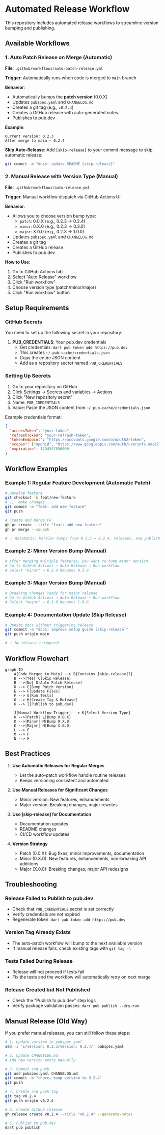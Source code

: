 # Automated Release Workflow

This repository includes automated release workflows to streamline version bumping and publishing.

## Available Workflows

### 1. Auto Patch Release on Merge (Automatic)
**File**: `.github/workflows/auto-patch-release.yml`

**Trigger**: Automatically runs when code is merged to `main` branch

**Behavior**:
- Automatically bumps the **patch version** (0.0.X)
- Updates `pubspec.yaml` and `CHANGELOG.md`
- Creates a git tag (e.g., `v0.2.4`)
- Creates a GitHub release with auto-generated notes
- Publishes to pub.dev

**Example**:
```
Current version: 0.2.3
After merge to main → 0.2.4
```

**Skip Auto-Release**:
Add `[skip-release]` to your commit message to skip automatic release:
```bash
git commit -m "docs: update README [skip-release]"
```

### 2. Manual Release with Version Type (Manual)
**File**: `.github/workflows/auto-release.yml`

**Trigger**: Manual workflow dispatch via GitHub Actions UI

**Behavior**:
- Allows you to choose version bump type:
  - `patch`: 0.0.X (e.g., 0.2.3 → 0.2.4)
  - `minor`: 0.X.0 (e.g., 0.2.3 → 0.3.0)
  - `major`: X.0.0 (e.g., 0.2.3 → 1.0.0)
- Updates `pubspec.yaml` and `CHANGELOG.md`
- Creates a git tag
- Creates a GitHub release
- Publishes to pub.dev

**How to Use**:
1. Go to GitHub Actions tab
2. Select "Auto Release" workflow
3. Click "Run workflow"
4. Choose version type (patch/minor/major)
5. Click "Run workflow" button

## Setup Requirements

### GitHub Secrets

You need to set up the following secret in your repository:

1. **PUB_CREDENTIALS**: Your pub.dev credentials
   - Get credentials: `dart pub token add https://pub.dev`
   - This creates `~/.pub-cache/credentials.json`
   - Copy the entire JSON content
   - Add as a repository secret named `PUB_CREDENTIALS`

### Setting Up Secrets

1. Go to your repository on GitHub
2. Click Settings → Secrets and variables → Actions
3. Click "New repository secret"
4. Name: `PUB_CREDENTIALS`
5. Value: Paste the JSON content from `~/.pub-cache/credentials.json`

Example credentials format:
```json
{
  "accessToken": "your-token",
  "refreshToken": "your-refresh-token",
  "tokenEndpoint": "https://accounts.google.com/o/oauth2/token",
  "scopes": ["openid", "https://www.googleapis.com/auth/userinfo.email"],
  "expiration": 1234567890000
}
```

## Workflow Examples

### Example 1: Regular Feature Development (Automatic Patch)
```bash
# Develop feature
git checkout -b feat/new-feature
# ... make changes ...
git commit -m "feat: add new feature"
git push

# Create and merge PR
gh pr create --title "feat: add new feature"
gh pr merge --squash

# ✅ Automatic: Version bumps from 0.2.3 → 0.2.4, releases, and publishes
```

### Example 2: Minor Version Bump (Manual)
```bash
# After merging multiple features, you want to bump minor version
# Go to GitHub Actions → Auto Release → Run workflow
# Select "minor" → 0.2.4 becomes 0.3.0
```

### Example 3: Major Version Bump (Manual)
```bash
# Breaking changes ready for major release
# Go to GitHub Actions → Auto Release → Run workflow
# Select "major" → 0.3.0 becomes 1.0.0
```

### Example 4: Documentation Update (Skip Release)
```bash
# Update docs without triggering release
git commit -m "docs: improve setup guide [skip-release]"
git push origin main

# ✅ No release triggered
```

## Workflow Flowchart

```mermaid
graph TD
    A[Code Merged to Main] --> B{Contains [skip-release]?}
    B -->|Yes| C[Skip Release]
    B -->|No| D[Auto Patch Release]
    D --> E[Bump Patch Version]
    E --> F[Update Files]
    F --> G[Run Tests]
    G --> H[Create Tag & Release]
    H --> I[Publish to pub.dev]

    J[Manual Workflow Trigger] --> K{Select Version Type}
    K -->|Patch| L[Bump 0.0.X]
    K -->|Minor| M[Bump 0.X.0]
    K -->|Major| N[Bump X.0.0]
    L --> F
    M --> F
    N --> F
```

## Best Practices

1. **Use Automatic Releases for Regular Merges**
   - Let the auto-patch workflow handle routine releases
   - Keeps versioning consistent and automated

2. **Use Manual Releases for Significant Changes**
   - Minor version: New features, enhancements
   - Major version: Breaking changes, major rewrites

3. **Use [skip-release] for Documentation**
   - Documentation updates
   - README changes
   - CI/CD workflow updates

4. **Version Strategy**
   - Patch (0.0.X): Bug fixes, minor improvements, documentation
   - Minor (0.X.0): New features, enhancements, non-breaking API additions
   - Major (X.0.0): Breaking changes, major API redesigns

## Troubleshooting

### Release Failed to Publish to pub.dev
- Check that `PUB_CREDENTIALS` secret is set correctly
- Verify credentials are not expired
- Regenerate token: `dart pub token add https://pub.dev`

### Version Tag Already Exists
- The auto-patch workflow will bump to the next available version
- If manual release fails, check existing tags with `git tag -l`

### Tests Failed During Release
- Release will not proceed if tests fail
- Fix the tests and the workflow will automatically retry on next merge

### Release Created but Not Published
- Check the "Publish to pub.dev" step logs
- Verify package validation passes: `dart pub publish --dry-run`

## Manual Release (Old Way)

If you prefer manual releases, you can still follow these steps:

```bash
# 1. Update version in pubspec.yaml
sed -i 's/version: 0.2.3/version: 0.2.4/' pubspec.yaml

# 2. Update CHANGELOG.md
# Add new version entry manually

# 3. Commit and push
git add pubspec.yaml CHANGELOG.md
git commit -m "chore: bump version to 0.2.4"
git push

# 4. Create and push tag
git tag v0.2.4
git push origin v0.2.4

# 5. Create GitHub release
gh release create v0.2.4 --title "v0.2.4" --generate-notes

# 6. Publish to pub.dev
dart pub publish
```
